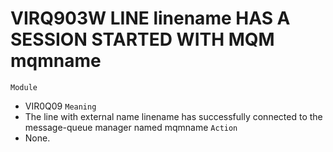 # VIRQ903W LINE linename HAS A SESSION STARTED WITH MQM mqmname
`Module`
- VIR0Q09
`Meaning`
- The line with external name linename has successfully connected to the message-queue manager named mqmname
`Action`
- None.
